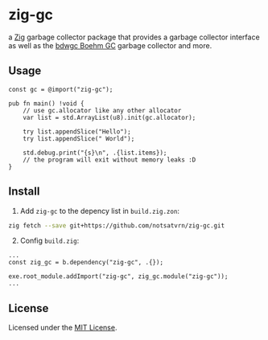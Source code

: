 # zig-gc

a [Zig](https://ziglang.org/) garbage collector package that provides a garbage collector interface as well as the [bdwgc Boehm GC](https://github.com/ivmai/bdwgc) garbage collector and more.

## Usage

```zig
const gc = @import("zig-gc");

pub fn main() !void {
    // use gc.allocator like any other allocator
    var list = std.ArrayList(u8).init(gc.allocator);

    try list.appendSlice("Hello");
    try list.appendSlice(" World");

    std.debug.print("{s}\n", .{list.items});
    // the program will exit without memory leaks :D
}
```

## Install

1. Add `zig-gc` to the depency list in `build.zig.zon`:

```sh
zig fetch --save git+https://github.com/notsatvrn/zig-gc.git
```

2. Config `build.zig`:

```zig
...
const zig_gc = b.dependency("zig-gc", .{});

exe.root_module.addImport("zig-gc", zig_gc.module("zig-gc"));
...
```

## License

Licensed under the [MIT License](LICENSE).
